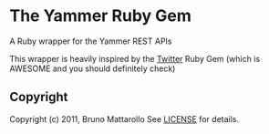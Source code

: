 The Yammer Ruby Gem
====================
A Ruby wrapper for the Yammer REST APIs

This wrapper is heavily inspired by the [Twitter](https://github.com/jnunemaker/twitter) Ruby Gem (which is AWESOME and you should definitely check)


Copyright
---------
Copyright (c) 2011, Bruno Mattarollo
See [LICENSE](https://github.com/bruno/yammer/blob/master/LICENSE.md) for details.
